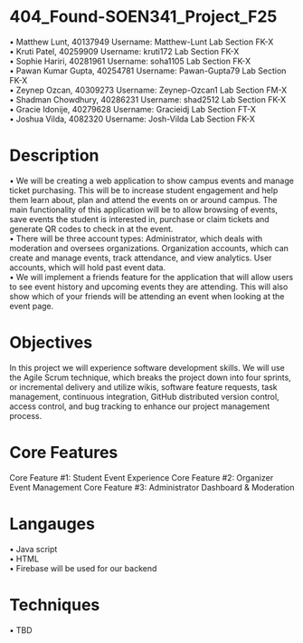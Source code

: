 # 404_Found-SOEN341_Project_F25

•	Matthew Lunt, 40137949       Username: Matthew-Lunt   Lab Section FK-X <br />
•	Kruti Patel, 40259909        Username: kruti172       Lab Section FK-X <br />
•	Sophie Hariri, 40281961      Username: soha1105       Lab Section FK-X <br />
•	Pawan Kumar Gupta, 40254781  Username: Pawan-Gupta79  Lab Section FK-X  <br />
•	Zeynep Ozcan, 40309273       Username: Zeynep-Ozcan1  Lab Section FM-X <br />
•	Shadman Chowdhury, 40286231  Username: shad2512       Lab Section FK-X <br />
•	Gracie Idonije, 40279628     Username: Gracieidj      Lab Section FT-X <br />
•	Joshua Vilda, 4082320        Username: Josh-Vilda     Lab Section FK-X <br />

# Description
•	We will be creating a web application to show campus events and manage ticket purchasing. This will be to increase student engagement and help them learn about, plan and attend the events on or around campus. The main functionality of this application will be to allow browsing of events, save events the student is interested in, purchase or claim tickets and generate QR codes to check in at the event. <br />
•	There will be three account types: Administrator, which deals with moderation and oversees organizations. Organization accounts, which can create and manage events, track attendance, and view analytics. User accounts, which will hold past event data.<br />
•	We will implement a friends feature for the application that will allow users to see event history and upcoming events they are attending. This will also show which of your friends will be attending an event when looking at the event page.<br />

# Objectives
In this project we will experience software development skills. We will use the Agile Scrum technique, which breaks the project down into four sprints, or incremental delivery and utilize wikis, software feature requests, task management, continuous integration, GitHub distributed version control, access control, and bug tracking to enhance our project management process.  

# Core Features
Core Feature #1: Student Event Experience
Core Feature #2: Organizer Event Management
Core Feature #3: Administrator Dashboard & Moderation

# Langauges
•	Java script<br />
•	HTML<br />
•	Firebase will be used for our backend

# Techniques
•	TBD
